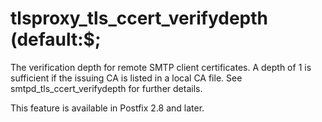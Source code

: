 # tlsproxy_tls_ccert_verifydepth (default:$; 

 The verification depth for remote SMTP client certificates. A
depth of 1 is sufficient if the issuing CA is listed in a local CA
file. See smtpd_tls_ccert_verifydepth for further details. 

 This feature is available in Postfix 2.8 and later. 


